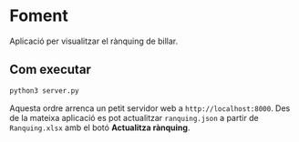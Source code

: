 # Foment
Aplicació per visualitzar el rànquing de billar.

## Com executar

```bash
python3 server.py
```

Aquesta ordre arrenca un petit servidor web a `http://localhost:8000`.
Des de la mateixa aplicació es pot actualitzar `ranquing.json` a
partir de `Ranquing.xlsx` amb el botó **Actualitza rànquing**.
